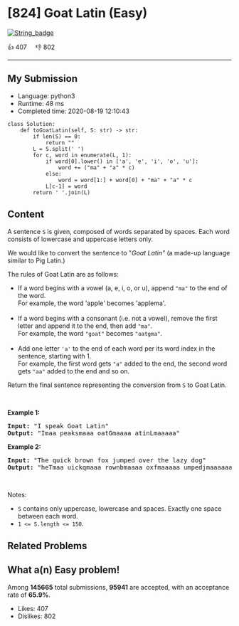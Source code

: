 # [824] Goat Latin (Easy)

[![String_badge](https://img.shields.io/badge/topic-String-green.svg)](https://leetcode.com/problems/goat-latin/) 

:+1: 407 &nbsp; &nbsp; :thumbsdown: 802

---

## My Submission

- Language: python3
- Runtime: 48 ms
- Completed time: 2020-08-19 12:10:43

```python3
class Solution:
    def toGoatLatin(self, S: str) -> str:
        if len(S) == 0:
            return ""
        L = S.split(' ')
        for c, word in enumerate(L, 1):
            if word[0].lower() in ['a', 'e', 'i', 'o', 'u']:
                word += ("ma" + "a" * c)
            else:
                word = word[1:] + word[0] + "ma" + "a" * c
            L[c-1] = word
        return ' '.join(L)
```

## Content
<p>A sentence <code>S</code> is given, composed of words separated by spaces. Each word consists of lowercase and uppercase letters only.</p>

<p>We would like to convert the sentence to &quot;<em>Goat Latin&quot;</em>&nbsp;(a made-up language similar to Pig Latin.)</p>

<p>The rules of Goat Latin are as follows:</p>

<ul>
	<li>If a word begins with a vowel (a, e, i, o, or u), append <code>&quot;ma&quot;</code>&nbsp;to the end of the word.<br />
	For example, the word &#39;apple&#39; becomes &#39;applema&#39;.<br />
	&nbsp;</li>
	<li>If a word begins with a consonant (i.e. not a vowel), remove the first letter and append it to the end, then add <code>&quot;ma&quot;</code>.<br />
	For example, the word <code>&quot;goat&quot;</code>&nbsp;becomes <code>&quot;oatgma&quot;</code>.<br />
	&nbsp;</li>
	<li>Add one letter <code>&#39;a&#39;</code>&nbsp;to the end of each word per its word index in the sentence, starting with 1.<br />
	For example,&nbsp;the first word gets <code>&quot;a&quot;</code> added to the end, the second word gets <code>&quot;aa&quot;</code> added to the end and so on.</li>
</ul>

<p>Return the&nbsp;final sentence representing the conversion from <code>S</code>&nbsp;to Goat&nbsp;Latin.&nbsp;</p>

<p>&nbsp;</p>

<p><strong>Example 1:</strong></p>

<pre>
<strong>Input: </strong>&quot;I speak Goat Latin&quot;
<strong>Output: </strong>&quot;Imaa peaksmaaa oatGmaaaa atinLmaaaaa&quot;
</pre>

<p><strong>Example 2:</strong></p>

<pre>
<strong>Input: </strong>&quot;The quick brown fox jumped over the lazy dog&quot;
<strong>Output: </strong>&quot;heTmaa uickqmaaa rownbmaaaa oxfmaaaaa umpedjmaaaaaa overmaaaaaaa hetmaaaaaaaa azylmaaaaaaaaa ogdmaaaaaaaaaa&quot;
</pre>

<p>&nbsp;</p>

<p>Notes:</p>

<ul>
	<li><code>S</code> contains only uppercase, lowercase and spaces.&nbsp;Exactly one space between each word.</li>
	<li><code>1 &lt;= S.length &lt;= 150</code>.</li>
</ul>


## Related Problems


## What a(n) Easy problem!
Among **145665** total submissions, **95941** are accepted, with an acceptance rate of **65.9%**. <br>

- Likes: 407
- Dislikes: 802

